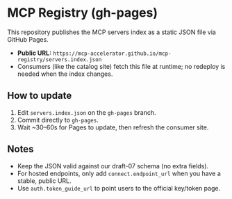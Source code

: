 # MCP Registry (gh-pages)

This repository publishes the MCP servers index as a static JSON file via GitHub Pages.

- **Public URL:** `https://mcp-accelerator.github.io/mcp-registry/servers.index.json`
- Consumers (like the catalog site) fetch this file at runtime; no redeploy is needed when the index changes.

## How to update

1. Edit `servers.index.json` on the `gh-pages` branch.
2. Commit directly to `gh-pages`.
3. Wait ~30–60s for Pages to update, then refresh the consumer site.

## Notes

- Keep the JSON valid against our draft-07 schema (no extra fields).
- For hosted endpoints, only add `connect.endpoint_url` when you have a stable, public URL.
- Use `auth.token_guide_url` to point users to the official key/token page.
